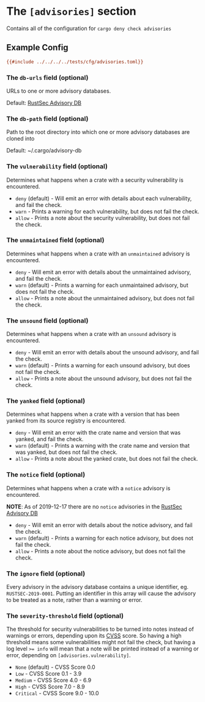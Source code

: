 # The `[advisories]` section

Contains all of the configuration for `cargo deny check advisories`

## Example Config

```ini
{{#include ../../../../tests/cfg/advisories.toml}}
```

### The `db-urls` field (optional)

URLs to one or more advisory databases.

Default: [RustSec Advisory DB](https://github.com/RustSec/advisory-db)

### The `db-path` field (optional)

Path to the root directory into which one or more advisory databases are cloned
into

Default: ~/.cargo/advisory-db

### The `vulnerability` field (optional)

Determines what happens when a crate with a security vulnerability is
encountered.

* `deny` (default) - Will emit an error with details about each vulnerability,
and fail the check.
* `warn` - Prints a warning for each vulnerability, but does not fail the check.
* `allow` - Prints a note about the security vulnerability, but does not
fail the check.

### The `unmaintained` field (optional)

Determines what happens when a crate with an `unmaintained` advisory is
encountered.

* `deny` - Will emit an error with details about the unmaintained advisory, and
fail the check.
* `warn` (default) - Prints a warning for each unmaintained advisory, but does
not fail the check.
* `allow` - Prints a note about the unmaintained advisory, but does not fail
the check.

### The `unsound` field (optional)

Determines what happens when a crate with an `unsound` advisory is
encountered.

* `deny` - Will emit an error with details about the unsound advisory, and
fail the check.
* `warn` (default) - Prints a warning for each unsound advisory, but does
not fail the check.
* `allow` - Prints a note about the unsound advisory, but does not fail
the check.

### The `yanked` field (optional)

Determines what happens when a crate with a version that has been yanked from
its source registry is encountered.

* `deny` - Will emit an error with the crate name and version that was yanked,
and fail the check.
* `warn` (default) - Prints a warning with the crate name and version that was
yanked, but does not fail the check.
* `allow` - Prints a note about the yanked crate, but does not fail the check.

### The `notice` field (optional)

Determines what happens when a crate with a `notice` advisory is encountered.

**NOTE**: As of 2019-12-17 there are no `notice` advisories in
the [RustSec Advisory DB](https://github.com/RustSec/advisory-db)

* `deny` - Will emit an error with details about the notice advisory, and fail
the check.
* `warn` (default) - Prints a warning for each notice advisory, but does not
fail the check.
* `allow` - Prints a note about the notice advisory, but does not fail the
check.

### The `ignore` field (optional)

Every advisory in the advisory database contains a unique identifier, eg.
`RUSTSEC-2019-0001`. Putting an identifier in this array will cause the
advisory to be treated as a note, rather than a warning or error.

### The `severity-threshold` field (optional)

The threshold for security vulnerabilities to be turned into notes instead of
warnings or errors, depending upon its
[CVSS](https://en.wikipedia.org/wiki/Common_Vulnerability_Scoring_System) score.
So having a high threshold means some vulnerabilities might not fail the check,
but having a log level `>= info` will mean that a note will be printed instead
of a warning or error, depending on `[advisories.vulnerability]`.

* `None` (default) - CVSS Score 0.0
* `Low` - CVSS Score 0.1 - 3.9
* `Medium` - CVSS Score 4.0 - 6.9
* `High` - CVSS Score 7.0 - 8.9
* `Critical` - CVSS Score 9.0 - 10.0
